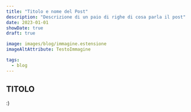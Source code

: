 ```yaml
---
title: "Titolo e nome del Post"
description: "Descrizione di un paio di righe di cosa parla il post"
date: 2023-01-01
showDate: true
draft: true

image: images/blog/immagine.estensione
imageAltAttribute: TestoImmagine

tags:
  - blog
---
```


## TITOLO 

:)